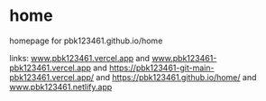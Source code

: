 # home

homepage for pbk123461.github.io/home 

links: www.pbk123461.vercel.app and www.pbk123461-pbk123461.vercel.app and https://pbk123461-git-main-pbk123461.vercel.app/ and https://pbk123461.github.io/home/ and www.pbk123461.netlify.app
